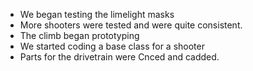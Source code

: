 <!--t January 7, 2020 t-->

- We began testing the limelight masks
- More shooters were tested and were quite consistent.
- The climb began prototyping 
- We started coding a base class for a shooter
- Parts for the drivetrain were Cnced and cadded.